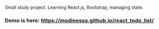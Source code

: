 Small study project. Learning React.js, Bootstrap, managing state.
### Demo is here: https://modinessa.github.io/react_todo_list/
